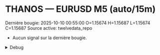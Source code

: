 # THANOS — EURUSD M5 (auto/15m)
Dernière bougie: 2025-10-10 00:55:00  O=1.15674  H=1.15687  L=1.15674  C=1.15687
Source active: twelvedata_repo

- Aucun signal sur la dernière bougie.

<details><summary>Debug</summary>

- TD_API_KEY manquant.

</details>